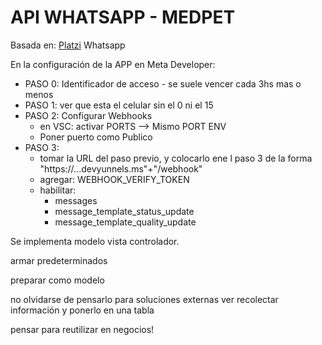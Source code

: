 # API WHATSAPP - MEDPET

Basada en: [Platzi](https://platzi.com/cursos/whatsapp-api/) Whatsapp


En la configuración de la APP en Meta Developer:

* PASO 0: Identificador de acceso - se suele vencer cada 3hs mas o menos
* PASO 1: ver que esta el celular sin el 0 ni el 15
* PASO 2: Configurar Webhooks
  * en VSC: activar PORTS --> Mismo PORT ENV
  * Poner puerto como Publico
* PASO 3:
  * tomar la URL del paso previo, y colocarlo ene l paso 3 de la forma "https://...devyunnels.ms"+"/webhook"
  * agregar: WEBHOOK_VERIFY_TOKEN
  * habilitar:
    * messages
    * message_template_status_update
    * message_template_quality_update

Se implementa modelo vista controlador.

armar predeterminados 

preparar como modelo

no olvidarse de pensarlo para soluciones externas
ver recolectar información y ponerlo en una tabla

pensar para reutilizar en negocios!
